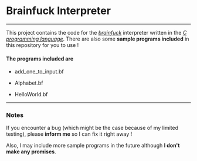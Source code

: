 # Brainfuck Interpreter

---

This project contains the code for the *[brainfuck](https://en.wikipedia.org/wiki/Brainfuck)* interpreter written in the *[C programming language](https://en.wikipedia.org/wiki/C_(programming_language))*. There are also some **sample programs included** in this repository for you to use !

#### The programs included are

* <p>add_one_to_input.bf</p>
* <p>Alphabet.bf</p>
* <p>HelloWorld.bf</p>

---

### Notes

If you encounter a bug (which might be the case because of my limited testing), please **inform me** so I can fix it right away !

Also, I may include more sample programs in the future although **I don't make any promises**.